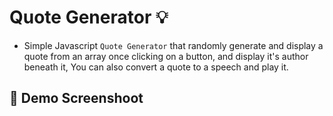 # Quote Generator :bulb:

- Simple Javascript `Quote Generator`  that randomly generate and display a quote from an array once clicking on a button, and display it's author beneath it, You can also convert a quote to a speech and play it.

## :camera_flash: Demo Screenshoot
